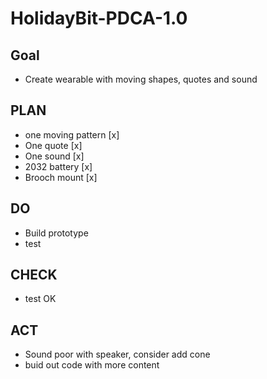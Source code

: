 # HolidayBit-PDCA-1.0

## Goal

- Create wearable with moving shapes, quotes and sound

## PLAN

- one moving pattern [x]
- One quote [x]
- One sound [x]
- 2032 battery [x]
- Brooch mount [x]

## DO

- Build prototype
- test

## CHECK

- test OK

## ACT

- Sound poor with speaker, consider add cone
- buid out code with more content
